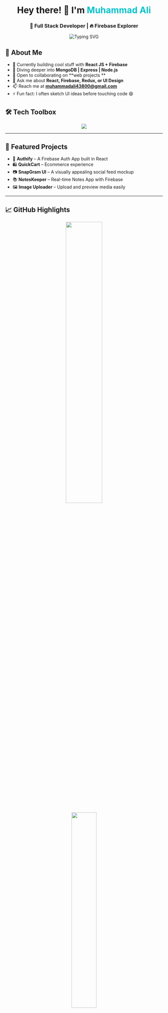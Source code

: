 <h1 align="center">Hey there! 👋 I'm <span style="color:#00C2CB;">Muhammad Ali</span></h1>
<h3 align="center">🚀 Full Stack Developer | 🔥 Firebase Explorer</h3>
<p align="center">
  <img src="https://readme-typing-svg.herokuapp.com?font=Fira+Code&weight=500&pause=1000&color=36BCF7&center=true&vCenter=true&width=435&lines=Building+with+React;Crafting+Beautiful+UIs;Let%E2%80%99s+Collaborate+and+Create!" alt="Typing SVG" />
</p>

## 🧠 About Me

- 🔭 Currently building cool stuff with **React JS + Firebase**
- 🌱 Diving deeper into **MongoDB | Express | Node.js**
- 👯 Open to collaborating on **web projects **
- 💬 Ask me about **React, Firebase, Redux, or UI Design**
- 📫 Reach me at **[muhammadali43800@gmail.com](mailto:muhammadali43800@gmail.com)**
- ⚡ Fun fact: I often sketch UI ideas before touching code 😄

## 🛠️ Tech Toolbox

<p align="center">
  <img src="https://skillicons.dev/icons?i=react,nodejs,express,mongodb,firebase,html,css,js,ts,tailwind,github,vscode" />
</p>

---

## 🚀 Featured Projects

- 🔐 **Authify** – A Firebase Auth App built in React  
- 🛍 **QuickCart** – Ecommerce experience  
- 📷 **SnapGram UI** – A visually appealing social feed mockup  
- 📚 **NotesKeeper** – Real-time Notes App with Firebase  
- 🖼️ **Image Uploader** – Upload and preview media easily
---

## 📈 GitHub Highlights
<p align="center">
  <img src="https://github-readme-stats.vercel.app/api?username=MUHAMMADALLEEY&show_icons=true&theme=tokyonight&border_radius=10" width="48%" />
</p>
<p align="center">
  <img src="https://github-readme-stats.vercel.app/api/top-langs/?username=MUHAMMADALLEEY&layout=compact&theme=tokyonight&border_radius=10" width="40%" />
</p>

---

## 🌐 Connect with Me

<p align="center">
  <a href="https://linkedin.com/in/muhammad-a-105104253" target="_blank">
    <img src="https://img.shields.io/badge/LinkedIn-%230077B5.svg?&style=for-the-badge&logo=linkedin&logoColor=white" />
</a>
  <a href="mailto:muhammadali43800@gmail.com">
    <img src="https://img.shields.io/badge/Gmail-D14836?style=for-the-badge&logo=gmail&logoColor=white" />
  </a>
 <a href="https://portfolio-nine-coral-16.vercel.app/" target="_blank">
    <img src="https://img.shields.io/badge/Portfolio-%23000000.svg?&style=for-the-badge&logo=firefox&logoColor=white" />
</a>
</p>

---

## ☕ Support My Work

<p align="center">
  <a href="https://buymeacoffee.com/yourname" target="_blank">
    <img src="https://img.shields.io/badge/Coffee%20%F0%9F%8D%B5-Buy%20me%20a%20coffee-yellow?style=for-the-badge" />
  </a>
</p>
 📊 Visitor Coun
<p align="center">
  <img src="https://komarev.com/ghpvc/?username=your-username&label=Visitors&color=0e75b6&style=flat" />
</p>
